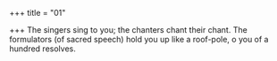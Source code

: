 +++
title = "01"

+++
The singers sing to you; the chanters chant their chant.
The formulators (of sacred speech) hold you up like a roof-pole, o you  of a hundred resolves.